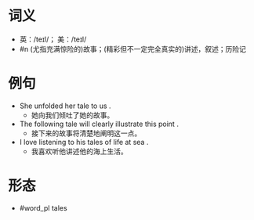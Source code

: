 # 词义
- 英：/teɪl/； 美：/teɪl/
- #n (尤指充满惊险的)故事；(精彩但不一定完全真实的)讲述，叙述；历险记
# 例句
- She unfolded her tale to us .
	- 她向我们倾吐了她的故事。
- The following tale will clearly illustrate this point .
	- 接下来的故事将清楚地阐明这一点。
- I love listening to his tales of life at sea .
	- 我喜欢听他讲述他的海上生活。
# 形态
- #word_pl tales
